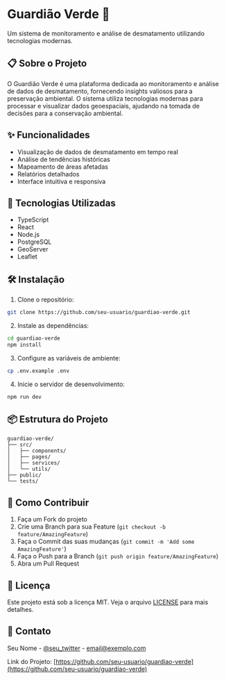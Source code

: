 # Guardião Verde 🌳

Um sistema de monitoramento e análise de desmatamento utilizando tecnologias modernas.

## 📋 Sobre o Projeto

O Guardião Verde é uma plataforma dedicada ao monitoramento e análise de dados de desmatamento, fornecendo insights valiosos para a preservação ambiental. O sistema utiliza tecnologias modernas para processar e visualizar dados geoespaciais, ajudando na tomada de decisões para a conservação ambiental.

## ✨ Funcionalidades

- Visualização de dados de desmatamento em tempo real
- Análise de tendências históricas
- Mapeamento de áreas afetadas
- Relatórios detalhados
- Interface intuitiva e responsiva

## 🚀 Tecnologias Utilizadas

- TypeScript
- React
- Node.js
- PostgreSQL
- GeoServer
- Leaflet

## 🛠️ Instalação

1. Clone o repositório:
```bash
git clone https://github.com/seu-usuario/guardiao-verde.git
```

2. Instale as dependências:
```bash
cd guardiao-verde
npm install
```

3. Configure as variáveis de ambiente:
```bash
cp .env.example .env
```

4. Inicie o servidor de desenvolvimento:
```bash
npm run dev
```

## 📦 Estrutura do Projeto

```
guardiao-verde/
├── src/
│   ├── components/
│   ├── pages/
│   ├── services/
│   └── utils/
├── public/
└── tests/
```

## 🤝 Como Contribuir

1. Faça um Fork do projeto
2. Crie uma Branch para sua Feature (`git checkout -b feature/AmazingFeature`)
3. Faça o Commit das suas mudanças (`git commit -m 'Add some AmazingFeature'`)
4. Faça o Push para a Branch (`git push origin feature/AmazingFeature`)
5. Abra um Pull Request

## 📝 Licença

Este projeto está sob a licença MIT. Veja o arquivo [LICENSE](LICENSE) para mais detalhes.

## 📧 Contato

Seu Nome - [@seu_twitter](https://twitter.com/seu_twitter) - email@exemplo.com

Link do Projeto: [https://github.com/seu-usuario/guardiao-verde](https://github.com/seu-usuario/guardiao-verde)
